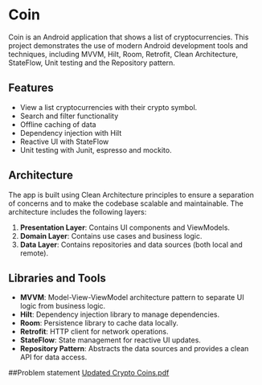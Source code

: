 # Coin

Coin is an Android application that shows a list of cryptocurrencies. This project demonstrates the use of modern Android development tools and techniques, including MVVM, Hilt, Room, Retrofit, Clean Architecture, StateFlow, Unit testing and the Repository pattern.

## Features

- View a list cryptocurrencies with their crypto symbol.
- Search and filter functionality
- Offline caching of data
- Dependency injection with Hilt
- Reactive UI with StateFlow
- Unit testing with Junit, espresso and mockito. 

## Architecture

The app is built using Clean Architecture principles to ensure a separation of concerns and to make the codebase scalable and maintainable. The architecture includes the following layers:

1. **Presentation Layer**: Contains UI components and ViewModels.
2. **Domain Layer**: Contains use cases and business logic.
3. **Data Layer**: Contains repositories and data sources (both local and remote).

## Libraries and Tools

- **MVVM**: Model-View-ViewModel architecture pattern to separate UI logic from business logic.
- **Hilt**: Dependency injection library to manage dependencies.
- **Room**: Persistence library to cache data locally.
- **Retrofit**: HTTP client for network operations.
- **StateFlow**: State management for reactive UI updates.
- **Repository Pattern**: Abstracts the data sources and provides a clean API for data access.


##Problem statement
[Updated Crypto Coins.pdf](https://github.com/user-attachments/files/15967127/Updated.Crypto.Coins.Assignment.pdf)

